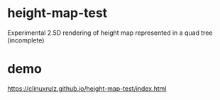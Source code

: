 # height-map-test
Experimental 2.5D rendering of height map represented in a quad tree (incomplete)

# demo
https://clinuxrulz.github.io/height-map-test/index.html
